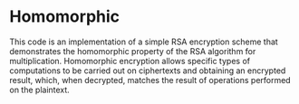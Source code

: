 # Homomorphic
This code is an implementation of a simple RSA encryption scheme that demonstrates the homomorphic property of the RSA algorithm for multiplication. 
Homomorphic encryption allows specific types of computations to be carried out on ciphertexts and obtaining an encrypted result, which, when decrypted, matches the result of operations performed on the plaintext.
